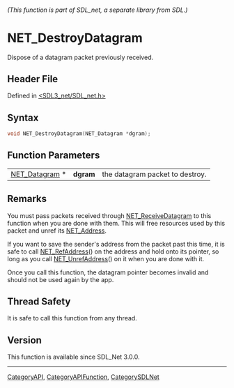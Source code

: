 ###### (This function is part of SDL_net, a separate library from SDL.)
# NET_DestroyDatagram

Dispose of a datagram packet previously received.

## Header File

Defined in [<SDL3_net/SDL_net.h>](https://github.com/libsdl-org/SDL_net/blob/main/include/SDL3_net/SDL_net.h)

## Syntax

```c
void NET_DestroyDatagram(NET_Datagram *dgram);
```

## Function Parameters

|                                |           |                                 |
| ------------------------------ | --------- | ------------------------------- |
| [NET_Datagram](NET_Datagram) * | **dgram** | the datagram packet to destroy. |

## Remarks

You must pass packets received through
[NET_ReceiveDatagram](NET_ReceiveDatagram) to this function when you are
done with them. This will free resources used by this packet and unref its
[NET_Address](NET_Address).

If you want to save the sender's address from the packet past this time, it
is safe to call [NET_RefAddress](NET_RefAddress)() on the address and hold
onto its pointer, so long as you call
[NET_UnrefAddress](NET_UnrefAddress)() on it when you are done with it.

Once you call this function, the datagram pointer becomes invalid and
should not be used again by the app.

## Thread Safety

It is safe to call this function from any thread.

## Version

This function is available since SDL_Net 3.0.0.

----
[CategoryAPI](CategoryAPI), [CategoryAPIFunction](CategoryAPIFunction), [CategorySDLNet](CategorySDLNet)

